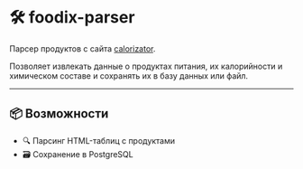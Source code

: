 # 🛠 foodix-parser

Парсер продуктов с сайта [calorizator](https://calorizator.ru/product/all?page=0).

Позволяет извлекать данные о продуктах питания, их калорийности и химическом составе и сохранять их в базу данных или файл.

---

## 📦 Возможности

- 🔍 Парсинг HTML-таблиц с продуктами
- 🗃️ Сохранение в PostgreSQL
